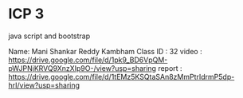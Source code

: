 # ICP 3
 java script and bootstrap
 
 Name: Mani Shankar Reddy Kambham
 Class ID : 32
 video : https://drive.google.com/file/d/1pk9_BD6VpQM-pWJPNjKRVQ9XnzXIp9O-/view?usp=sharing
report : https://drive.google.com/file/d/1tEMz5KSQtaSAn8zMmPtrIdrmP5dp-hrI/view?usp=sharing
